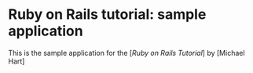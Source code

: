 # Ruby on Rails tutorial: sample application

This is the sample application for the [*Ruby on Rails Tutorial*] by [Michael Hart]
